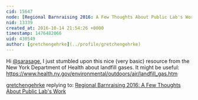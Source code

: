 ```yaml
---
cid: 15647
node: [Regional Barnraising 2016: A Few Thoughts About Public Lab's Work](../notes/sarasage/08-08-2016/regional-barnraising-2016-a-few-thoughts-about-public-lab-s-work)
nid: 13339
created_at: 2016-10-14 21:54:26 +0000
timestamp: 1476482066
uid: 430549
author: [gretchengehrke](../profile/gretchengehrke)
---
```


Hi [@sarasage](/profile/sarasage), I just stumbled upon this nice (very basic) resource from the New York Department of Health about landfill gases. It might be useful: https://www.health.ny.gov/environmental/outdoors/air/landfill_gas.htm 

[gretchengehrke](../profile/gretchengehrke) replying to: [Regional Barnraising 2016: A Few Thoughts About Public Lab's Work](../notes/sarasage/08-08-2016/regional-barnraising-2016-a-few-thoughts-about-public-lab-s-work)

